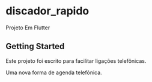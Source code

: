 # discador_rapido

Projeto Em Flutter

## Getting Started

Este projeto foi escrito para facilitar ligações telefônicas.

Uma nova forma de agenda telefônica.
